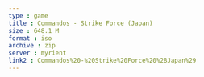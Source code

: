 ```yaml
---
type : game
title : Commandos - Strike Force (Japan)
size : 648.1 M
format : iso
archive : zip
server : myrient
link2 : Commandos%20-%20Strike%20Force%20%28Japan%29
---
```

